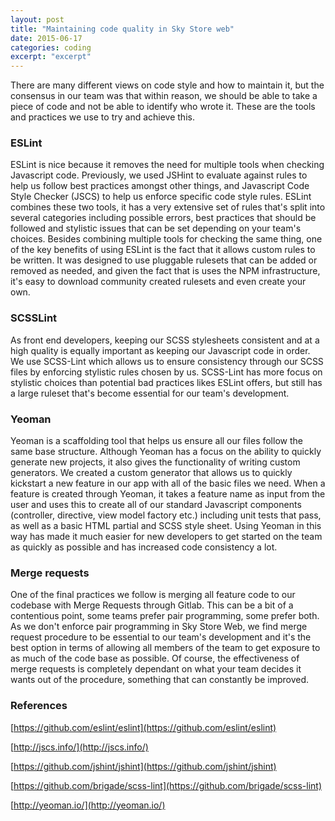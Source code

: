 ```yaml
---
layout: post
title: "Maintaining code quality in Sky Store web"
date: 2015-06-17
categories: coding
excerpt: "excerpt"
---
```


There are many different views on code style and how to maintain it, but the consensus in our team was that within reason, we should be able to take a piece of code and not be able to identify who wrote it. These are the tools and practices we use to try and achieve this.

### ESLint
ESLint is nice because it removes the need for multiple tools when checking Javascript code. Previously, we used JSHint to evaluate against rules to help us follow best practices amongst other things, and Javascript Code Style Checker (JSCS) to help us enforce specific code style rules. ESLint combines these two tools, it has a very extensive set of rules that's split into several categories including possible errors, best practices that should be followed and stylistic issues that can be set depending on your team's choices. Besides combining multiple tools for checking the same thing, one of the key benefits of using ESLint is the fact that it allows custom rules to be written. It was designed to use pluggable rulesets that can be added or removed as needed, and given the fact that is uses the NPM infrastructure, it's easy to download community created rulesets and even create your own.

### SCSSLint
As front end developers, keeping our SCSS stylesheets consistent and at a high quality is equally important as keeping our Javascript code in order. We use SCSS-Lint which allows us to ensure consistency through our SCSS files by enforcing stylistic rules chosen by us. SCSS-Lint has more focus on stylistic choices than potential bad practices likes ESLint offers, but still has a large ruleset that's become essential for our team's development.

### Yeoman
Yeoman is a scaffolding tool that helps us ensure all our files follow the same base structure. Although Yeoman has a focus on the ability to quickly generate new projects, it also gives the functionality of writing custom generators. We created a custom generator that allows us to quickly kickstart a new feature in our app with all of the basic files we need. When a feature is created through Yeoman, it takes a feature name as input from the user and uses this to create all of our standard Javascript components (controller, directive, view model factory etc.) including unit tests that pass, as well as a basic HTML partial and SCSS style sheet. Using Yeoman in this way has made it much easier for new developers to get started on the team as quickly as possible and has increased code consistency a lot.

### Merge requests
One of the final practices we follow is merging all feature code to our codebase with Merge Requests through Gitlab. This can be a bit of a contentious point, some teams prefer pair programming, some prefer both. As we don't enforce pair programming in Sky Store Web, we find merge request procedure to be essential to our team's development and it's the best option in terms of allowing all members of the team to get exposure to as much of the code base as possible. Of course, the effectiveness of merge requests is completely dependant on what your team decides it wants out of the procedure, something that can constantly be improved.

### References
[https://github.com/eslint/eslint](https://github.com/eslint/eslint)

[http://jscs.info/](http://jscs.info/)

[https://github.com/jshint/jshint](https://github.com/jshint/jshint)

[https://github.com/brigade/scss-lint](https://github.com/brigade/scss-lint)

[http://yeoman.io/](http://yeoman.io/)

